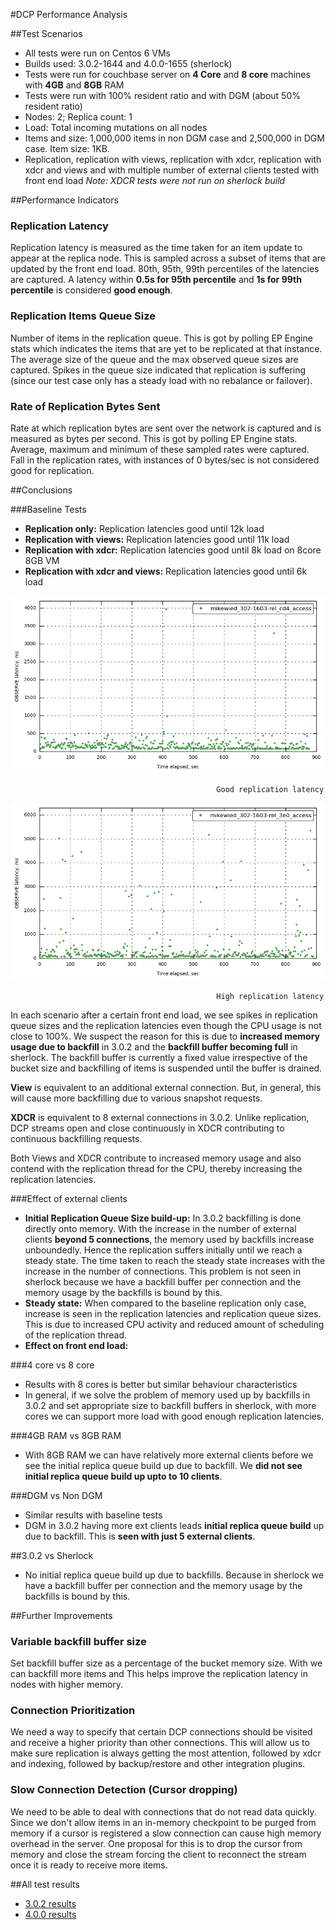 #DCP Performance Analysis

##Test Scenarios

* All tests were run on Centos 6 VMs
* Builds used: 3.0.2-1644 and 4.0.0-1655 (sherlock)
* Tests were run for couchbase server on **4 Core** and **8 core** machines with **4GB** and **8GB** RAM
* Tests were run with 100% resident ratio and with DGM (about 50% resident ratio)
* Nodes: 2; Replica count: 1
* Load: Total incoming mutations on all nodes
* Items and size: 1,000,000 items in non DGM case and 2,500,000 in DGM case. Item size: 1KB.
* Replication, replication with views, replication with xdcr, replication with xdcr and views and with multiple number of external clients tested with front end load
*Note: XDCR tests were not run on sherlock build*

##Performance Indicators
### Replication Latency
Replication latency is measured as the time taken for an item update to appear at the replica node. This is sampled across a subset of items that are updated by the front end load. 80th, 95th, 99th percentiles of the latencies are captured. A latency within **0.5s for 95th percentile** and **1s for 99th percentile** is considered **good enough**.
        
### Replication Items Queue Size
Number of items in the replication queue. This is got by polling EP Engine stats which indicates the items that are yet to be replicated at that instance. The average size of the queue and the max observed queue sizes are captured. Spikes in the queue size indicated that replication is suffering (since our test case only has a steady load with no rebalance or failover). 

### Rate of Replication Bytes Sent
Rate at which replication bytes are sent over the network is captured and is measured as bytes per second. This is got by polling EP Engine stats. Average, maximum and minimum of these sampled rates were captured. Fall in the replication rates, with instances of 0 bytes/sec is not considered good for replication.

##Conclusions

###Baseline Tests
* **Replication only:** Replication latencies good until 12k load
* **Replication with views:** Replication latencies good until 11k load
* **Replication with xdcr:** Replication latencies good until 8k load on 8core 8GB VM
* **Replication with xdcr and views:** Replication latencies good until 6k load

![11k-latency_raw-replication](3.0.2/8-core-4gb-ram-vm/images/replication_only/11k_latency_raw.png)

                                                  Good replication latency

![13k-latency_raw-replication](3.0.2/8-core-4gb-ram-vm/images/replication_only/13k_latency_raw.png)

                                                  High replication latency


In each scenario after a certain front end load, we see spikes in replication queue sizes and the replication latencies even though the CPU usage is not close to 100%. We suspect the reason for this is due to **increased memory usage due to backfill** in 3.0.2 and  the **backfill buffer becoming full** in sherlock. The backfill buffer is currently a fixed value irrespective of the bucket size and backfilling of items is suspended until the buffer is drained.

**View** is equivalent to an additional external connection. But, in general, this will cause more backfilling due to various snapshot requests.

**XDCR** is equivalent to 8 external connections in 3.0.2. Unlike replication, DCP streams open and close continuously in XDCR contributing to continuous backfilling requests.

Both Views and XDCR contribute to increased memory usage and also contend with the replication thread for the CPU, thereby increasing the replication latencies.

###Effect of external clients
* **Initial Replication Queue Size build-up:** In 3.0.2 backfilling is done directly onto memory. With the increase in the number of external clients **beyond 5 connections**, the memory used by backfills increase unboundedly. Hence the replication suffers initially until we reach a steady state. The time taken to reach the steady state increases with the increase in the number of connections. This problem is not seen in sherlock because we have a backfill buffer per connection and the memory usage by the backfills is bound by this.
* **Steady state:** When compared to the baseline replication only case, increase is seen in the replication latencies and replication queue sizes. This is due to increased CPU activity and reduced amount of scheduling of the replication thread.
* **Effect on front end load:**

###4 core vs 8 core
* Results with 8 cores is better but similar behaviour characteristics
* In general, if we solve the problem of memory used up by backfills in 3.0.2 and set appropriate size to backfill buffers in sherlock, with more cores we can support more load with good enough replication latencies.

###4GB RAM vs 8GB RAM
* With 8GB RAM we can have relatively more external clients before we see the initial replica queue build up due to backfill. We **did not see initial replica queue build up upto to 10 clients**.

###DGM vs Non DGM
* Similar results with baseline tests
* DGM in 3.0.2 having more ext clients leads **initial replica queue build** up due to backfill. This is **seen with just 5 external clients**.

##3.0.2 vs Sherlock
* No initial replica queue build up due to backfills. Because in sherlock we have a backfill buffer per connection and the memory usage by the backfills is bound by this.

##Further Improvements
### Variable backfill buffer size
Set backfill buffer size as a percentage of the bucket memory size. With we can backfill more items and This helps improve the replication latency in nodes with higher memory.

### Connection Prioritization
We need a way to specify that certain DCP connections should be visited and receive a higher priority than other connections. This will allow us to make sure replication is always getting the most attention, followed by xdcr and indexing, followed by backup/restore and other integration plugins.

### Slow Connection Detection (Cursor dropping)
We need to be able to deal with connections that do not read data quickly. Since we don't allow items in an in-memory checkpoint to be purged from memory if a cursor is registered a slow connection can cause high memory overhead in the server. One proposal for this is to drop the cursor from memory and close the stream forcing the client to reconnect the stream once it is ready to receive more items. 

##All test results
* [3.0.2 results](3.0.2/overview.md)
* [4.0.0 results](4.0.0/overview.md)